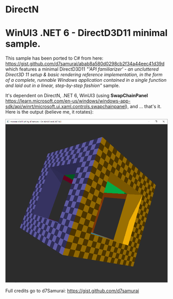 # DirectN
 # WinUI3 .NET 6 - DirectD3D11 minimal sample.
 This sample has been ported to C# from here: https://gist.github.com/d7samurai/abab8a580d0298cb2f34a44eec41d39d which features a minimal DirectD3D11 *"'API familiarizer' - an uncluttered Direct3D 11 setup & basic rendering reference implementation, in the form of a complete, runnable Windows application contained in a single function and laid out in a linear, step-by-step fashion"* sample.

 It's dependent on DirectN, .NET 6, WinUI3 (using **SwapChainPanel** https://learn.microsoft.com/en-us/windows/windows-app-sdk/api/winrt/microsoft.ui.xaml.controls.swapchainpanel), and ... that's it. Here is the output (believe me, it rotates):

  ![Sample](../../Assets/minimald3d11_pt3.png?raw=true)

 Full credits go to d7Samurai: https://gist.github.com/d7samurai

